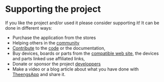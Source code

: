 # Supporting the project

If you like the project and/or used it please consider supporting it! It can be done in different ways:
* Purchase the application from the stores
* Helping others in the [community](https://github.com/theengs/app/discussions)
* [Contribute](development) to the [code](https://github.com/theengs/app) or the documentation,
* Buy devices, boards or parts from the [compatible web site](https://compatible.openmqttgateway.com), the devices and parts linked use affiliated links,
* Donate or sponsor the project [developpers](https://github.com/theengs/app/graphs/contributors)
* Make a video or a blog article about what you have done with [TheengsApp](https://github.com/theengs/app) and share it.